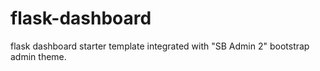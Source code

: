 # flask-dashboard
flask dashboard starter template integrated with "SB Admin 2" bootstrap admin theme.
